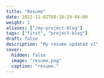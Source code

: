 ```yaml
---
title: "Resume"
date: 2021-11-02T08:10:29-04:00
weight: 1
aliases: ["/my-project-blog"]
tags: ["first", "project-blog"]
draft: false
description: "My resume updated v1"
cover:
  hidden: false
  image: "resume.png"
  caption: "resume."
---
```

